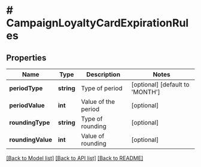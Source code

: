 # # CampaignLoyaltyCardExpirationRules

## Properties

Name | Type | Description | Notes
------------ | ------------- | ------------- | -------------
**periodType** | **string** | Type of period | [optional] [default to 'MONTH']
**periodValue** | **int** | Value of the period | [optional]
**roundingType** | **string** | Type of rounding | [optional]
**roundingValue** | **int** | Value of rounding | [optional]

[[Back to Model list]](../../README.md#models) [[Back to API list]](../../README.md#endpoints) [[Back to README]](../../README.md)
